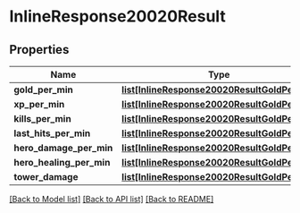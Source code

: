 # InlineResponse20020Result

## Properties
Name | Type | Description | Notes
------------ | ------------- | ------------- | -------------
**gold_per_min** | [**list[InlineResponse20020ResultGoldPerMin]**](InlineResponse20020ResultGoldPerMin.md) |  | [optional] 
**xp_per_min** | [**list[InlineResponse20020ResultGoldPerMin]**](InlineResponse20020ResultGoldPerMin.md) |  | [optional] 
**kills_per_min** | [**list[InlineResponse20020ResultGoldPerMin]**](InlineResponse20020ResultGoldPerMin.md) |  | [optional] 
**last_hits_per_min** | [**list[InlineResponse20020ResultGoldPerMin]**](InlineResponse20020ResultGoldPerMin.md) |  | [optional] 
**hero_damage_per_min** | [**list[InlineResponse20020ResultGoldPerMin]**](InlineResponse20020ResultGoldPerMin.md) |  | [optional] 
**hero_healing_per_min** | [**list[InlineResponse20020ResultGoldPerMin]**](InlineResponse20020ResultGoldPerMin.md) |  | [optional] 
**tower_damage** | [**list[InlineResponse20020ResultGoldPerMin]**](InlineResponse20020ResultGoldPerMin.md) |  | [optional] 

[[Back to Model list]](../README.md#documentation-for-models) [[Back to API list]](../README.md#documentation-for-api-endpoints) [[Back to README]](../README.md)


